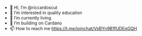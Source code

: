 - 👋 Hi, I’m @riccardoscut
- 👀 I’m interested in quality education
- 🌱 I’m currently living
- 💞️ I’m building on Cardano
- 📫 How to reach me https://t.me/joinchat/VsBYn9B1fUDEqGQH

<!---
riccardoscut/riccardoscut is a ✨ special ✨ repository because its `README.md` (this file) appears on your GitHub profile.
You can click the Preview link to take a look at your changes.
--->
